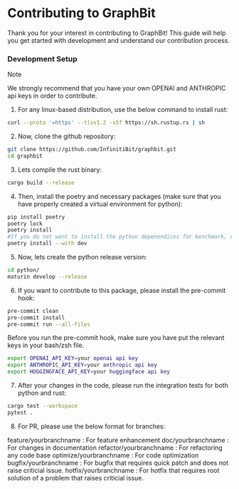 # Contributing to GraphBit

Thank you for your interest in contributing to GraphBit! This guide will help you get started with development and understand our contribution process.

### Development Setup
>[!NOTE]
>We strongly recommend that you have your own OPENAI and ANTHROPIC api keys in order to contribute.

1. For any linux-based distribution, use the below command to install rust:
```bash
curl --proto '=https' --tlsv1.2 -sSf https://sh.rustup.rs | sh
```
2. Now, clone the github repository:
```bash
git clone https://github.com/InfinitiBit/graphbit.git
cd graphbit
```
3. Lets compile the rust binary:
```bash
cargo build --release
```
4. Then, install the poetry and necessary packages (make sure that you have properly created a virtual environment for python):
```bash
pip install poetry
poetry lock
poetry install
#If you do not want to install the python depenendices for benchmark, use --with dev
poetry install --with dev
```
5. Now, lets create the python release version:
```bash
cd python/
maturin develop --release
```
6. If you want to contribute to this package, please install the pre-commit hook:
```bash
pre-commit clean
pre-commit install
pre-commit run --all-files
```
Before you run the pre-commit hook, make sure you have put the relevant keys in your bash/zsh file.
```bash
export OPENAI_API_KEY=your openai api key
export ANTHROPIC_API_KEY=your anthropic api key
export HUGGINGFACE_API_KEY=your huggingface api key
```
7. After your changes in the code, please run the integration tests for both python and rust:
```bash
cargo test --workspace
pytest .
```
8. For PR, please use the below format for branches:

feature/yourbranchname : For feature enhancement
doc/yourbranchname : For changes in documentation
refactor/yourbranchname : For refactoring any code base
optimize/yourbranchname : For code optimization
bugfix/yourbranchname : For bugfix that requires quick patch and does not raise criticial issue.
hotfix/yourbranchname : For hotfix that requires root solution of a problem that raises criticial issue.

